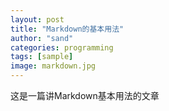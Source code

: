 ```yaml
---
layout: post
title: "Markdown的基本用法"
author: "sand"
categories: programming
tags: [sample]
image: markdown.jpg
---
```


这是一篇讲Markdown基本用法的文章
